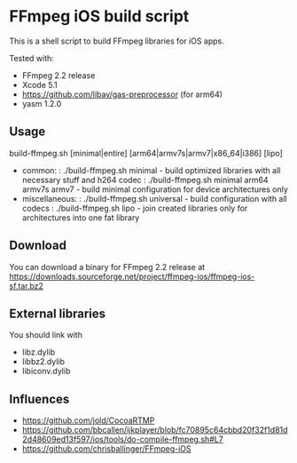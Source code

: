 # FFmpeg iOS build script

This is a shell script to build FFmpeg libraries for iOS apps.

Tested with:

* FFmpeg 2.2 release
* Xcode 5.1
* https://github.com/libav/gas-preprocessor (for arm64)
* yasm 1.2.0

## Usage

build-ffmpeg.sh [minimal|entire] [arm64|armv7s|armv7|x86_64|i386] [lipo] 

* common:
: ./build-ffmpeg.sh minimal - build optimized libraries with all necessary stuff and h264 codec 
: ./build-ffmpeg.sh minimal arm64 armv7s armv7 - build minimal configuration for device architectures only 
* miscellaneous: 
: ./build-ffmpeg.sh universal - build configuration with all codecs 
: ./build-ffmpeg.sh lipo - join created libraries only for architectures into one fat library

## Download

You can download a binary for FFmpeg 2.2 release at https://downloads.sourceforge.net/project/ffmpeg-ios/ffmpeg-ios-sf.tar.bz2

## External libraries

You should link with

* libz.dylib
* libbz2.dylib
* libiconv.dylib

## Influences

* https://github.com/jold/CocoaRTMP
* https://github.com/bbcallen/ijkplayer/blob/fc70895c64cbbd20f32f1d81d2d48609ed13f597/ios/tools/do-compile-ffmpeg.sh#L7
* https://github.com/chrisballinger/FFmpeg-iOS